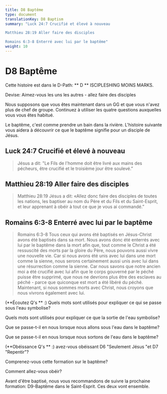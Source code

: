 ```yaml
---
title: D8 Baptême
type: document
translationKey: D8 Baptism
summary: "Luck 24:7 Crucifié et élevé à nouveau	

Matthieu 28:19 Aller faire des disciples	

Romains 6:3-8 Enterré avec lui par le baptême"
weight: 10
---
```

# D8 Baptême

Cette histoire est dans le D-Path: ** D ** ISCIPLESHING MOINS MARKS.

Devise: Aimez-vous les uns les autres - allez faire des disciples

Nous supposons que vous êtes maintenant dans un GG et que vous n'avez plus de chef de groupe. Continuez à utiliser les quatre questions auxquelles vous vous êtes habitué.

Le baptême, c'est comme prendre un bain dans la rivière. L'histoire suivante vous aidera à découvrir ce que le baptême signifie pour un disciple de Jésus.

## Luck 24:7 Crucifié et élevé à nouveau

>   Jésus a dit: "Le Fils de l'homme doit être livré aux mains des pécheurs, être crucifié et le troisième jour être soulevé.”

## Matthieu 28:19 Aller faire des disciples

>   Matthieu 28:19 Jésus a dit: «Allez donc faire des disciples de toutes les nations, les baptiser au nom du Père et du Fils et du Saint-Esprit, et leur apprenant à obéir à tout ce que je vous ai commandé.”

## Romains 6:3-8 Enterré avec lui par le baptême

>   Romains 6:3-8 Tous ceux qui avons été baptisés en Jésus-Christ avons été baptisés dans sa mort. Nous avons donc été enterrés avec lui par le baptême dans la mort afin que, tout comme le Christ a été ressuscité des morts par la gloire du Père, nous pouvons aussi vivre une nouvelle vie. Car si nous avons été unis avec lui dans une mort comme la sienne, nous serons certainement aussi unis avec lui dans une résurrection comme la sienne. Car nous savons que notre ancien moi a été crucifié avec lui afin que le corps gouverné par le péché puisse être supprimé, que nous ne devrions plus être des esclaves au péché - parce que quiconque est mort a été libéré du péché. Maintenant, si nous sommes morts avec Christ, nous croyons que nous vivrons également avec lui.

(**Écoutez Q's ** :) Quels mots sont utilisés pour expliquer ce qui se passe sous l'eau symbolise?

Quels mots sont utilisés pour expliquer ce que la sortie de l'eau symbolise?

Que se passe-t-il en nous lorsque nous allons sous l'eau dans le baptême?

Que se passe-t-il en nous lorsque nous sortons de l'eau dans le baptême?

(**Obéissance Q's ** :) avez-vous obéissant D6 "Seulement Jésus "et D7 "Repentir"?

Comprenez-vous cette formation sur le baptême?

Comment allez-vous obéir?

Avant d'être baptisé, nous vous recommandons de suivre la prochaine formation: D9-Baptême dans le Saint-Esprit. Ces deux vont ensemble.

